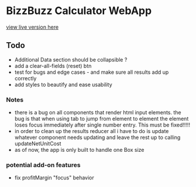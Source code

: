 # BizzBuzz Calculator WebApp

[view live version here](https://bizzbuzz-calculator.netlify.app)

## Todo

- Additional Data section should be collapsible ?
- add a clear-all-fields (reset) btn
- test for bugs and edge cases - and make sure all results add up correctly
- add styles to beautify and ease usability

### Notes

- there is a bug on all components that render html input elements. the bug is that when using tab to jump from element to element the element loses focus immediately after single number entry. This must be fixed!!!!!
- in order to clean up the results reducer all i have to do is update whatever component needs updating and leave the rest up to calling updateNetUnitCost
- as of now, the app is only built to handle one Box size

### potential add-on features

- fix profitMargin "focus" behavior
